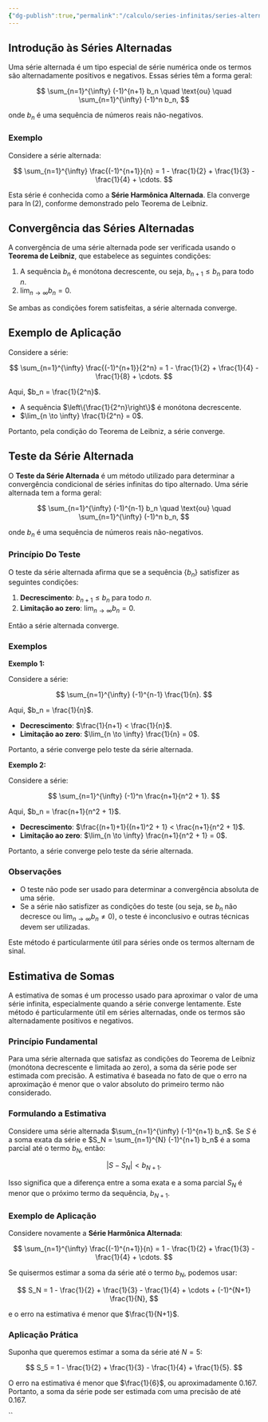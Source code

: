 ```yaml
---
{"dg-publish":true,"permalink":"/calculo/series-infinitas/series-alternadas/","created":"2025-05-20T13:30:13.836-03:00"}
---
```



## Introdução às Séries Alternadas

Uma série alternada é um tipo especial de série numérica onde os termos são alternadamente positivos e negativos. Essas séries têm a forma geral:

$$
\sum_{n=1}^{\infty} (-1)^{n+1} b_n \quad \text{ou} \quad \sum_{n=1}^{\infty} (-1)^n b_n,
$$

onde $b_n$ é uma sequência de números reais não-negativos.

### Exemplo

Considere a série alternada:

$$
\sum_{n=1}^{\infty} \frac{(-1)^{n+1}}{n} = 1 - \frac{1}{2} + \frac{1}{3} - \frac{1}{4} + \cdots.
$$

Esta série é conhecida como a **Série Harmônica Alternada**. Ela converge para $\ln(2)$, conforme demonstrado pelo Teorema de Leibniz.

## Convergência das Séries Alternadas

A convergência de uma série alternada pode ser verificada usando o **Teorema de Leibniz**, que estabelece as seguintes condições:

1. A sequência $b_n$ é monótona decrescente, ou seja, $b_{n+1} \leq b_n$ para todo $n$.
2. $\lim_{n \to \infty} b_n = 0$.

Se ambas as condições forem satisfeitas, a série alternada converge.

## Exemplo de Aplicação

Considere a série:

$$
\sum_{n=1}^{\infty} \frac{(-1)^{n+1}}{2^n} = 1 - \frac{1}{2} + \frac{1}{4} - \frac{1}{8} + \cdots.
$$

Aqui, $b_n = \frac{1}{2^n}$.

- A sequência $\left\{\frac{1}{2^n}\right\}$ é monótona decrescente.
- $\lim_{n \to \infty} \frac{1}{2^n} = 0$.

Portanto, pela condição do Teorema de Leibniz, a série converge.

## Teste da Série Alternada

O **Teste da Série Alternada** é um método utilizado para determinar a convergência condicional de séries infinitas do tipo alternado. Uma série alternada tem a forma geral:

$$
\sum_{n=1}^{\infty} (-1)^{n-1} b_n \quad \text{ou} \quad \sum_{n=1}^{\infty} (-1)^n b_n,
$$

onde $b_n$ é uma sequência de números reais não-negativos.

### Princípio Do Teste

O teste da série alternada afirma que se a sequência $\{b_n\}$ satisfizer as seguintes condições:

1. **Decrescimento**: $b_{n+1} \leq b_n$ para todo $n$.
2. **Limitação ao zero**: $\lim_{n \to \infty} b_n = 0$.

Então a série alternada converge.

### Exemplos

**Exemplo 1:**

Considere a série:

$$
\sum_{n=1}^{\infty} (-1)^{n-1} \frac{1}{n}.
$$

Aqui, $b_n = \frac{1}{n}$.

- **Decrescimento**: $\frac{1}{n+1} < \frac{1}{n}$.
- **Limitação ao zero**: $\lim_{n \to \infty} \frac{1}{n} = 0$.

Portanto, a série converge pelo teste da série alternada.

**Exemplo 2:**

Considere a série:

$$
\sum_{n=1}^{\infty} (-1)^n \frac{n+1}{n^2 + 1}.
$$

Aqui, $b_n = \frac{n+1}{n^2 + 1}$.

- **Decrescimento**: $\frac{(n+1)+1}{(n+1)^2 + 1} < \frac{n+1}{n^2 + 1}$.
- **Limitação ao zero**: $\lim_{n \to \infty} \frac{n+1}{n^2 + 1} = 0$.

Portanto, a série converge pelo teste da série alternada.

### Observações

- O teste não pode ser usado para determinar a convergência absoluta de uma série.
- Se a série não satisfizer as condições do teste (ou seja, se $b_n$ não decresce ou $\lim_{n \to \infty} b_n \neq 0$), o teste é inconclusivo e outras técnicas devem ser utilizadas.

Este método é particularmente útil para séries onde os termos alternam de sinal.

## Estimativa de Somas

A estimativa de somas é um processo usado para aproximar o valor de uma série infinita, especialmente quando a série converge lentamente. Este método é particularmente útil em séries alternadas, onde os termos são alternadamente positivos e negativos.

### Princípio Fundamental

Para uma série alternada que satisfaz as condições do Teorema de Leibniz (monótona decrescente e limitada ao zero), a soma da série pode ser estimada com precisão. A estimativa é baseada no fato de que o erro na aproximação é menor que o valor absoluto do primeiro termo não considerado.

### Formulando a Estimativa

Considere uma série alternada $\sum_{n=1}^{\infty} (-1)^{n+1} b_n$. Se $S$ é a soma exata da série e $S_N = \sum_{n=1}^{N} (-1)^{n+1} b_n$ é a soma parcial até o termo $b_N$, então:

$$
|S - S_N| < b_{N+1}.
$$

Isso significa que a diferença entre a soma exata e a soma parcial $S_N$ é menor que o próximo termo da sequência, $b_{N+1}$.

### Exemplo de Aplicação

Considere novamente a **Série Harmônica Alternada**:

$$
\sum_{n=1}^{\infty} \frac{(-1)^{n+1}}{n} = 1 - \frac{1}{2} + \frac{1}{3} - \frac{1}{4} + \cdots.
$$

Se quisermos estimar a soma da série até o termo $b_{N}$, podemos usar:

$$
S_N = 1 - \frac{1}{2} + \frac{1}{3} - \frac{1}{4} + \cdots + (-1)^{N+1} \frac{1}{N},
$$

e o erro na estimativa é menor que $\frac{1}{N+1}$.

### Aplicação Prática

Suponha que queremos estimar a soma da série até $N = 5$:

$$
S_5 = 1 - \frac{1}{2} + \frac{1}{3} - \frac{1}{4} + \frac{1}{5}.
$$

O erro na estimativa é menor que $\frac{1}{6}$, ou aproximadamente $0.167$. Portanto, a soma da série pode ser estimada com uma precisão de até $0.167$.

``
